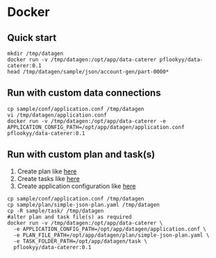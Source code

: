 # Docker

## Quick start

```shell
mkdir /tmp/datagen
docker run -v /tmp/datagen:/opt/app/data-caterer pflookyy/data-caterer:0.1
head /tmp/datagen/sample/json/account-gen/part-0000*
```

## Run with custom data connections

```shell
cp sample/conf/application.conf /tmp/datagen
vi /tmp/datagen/application.conf
docker run -v /tmp/datagen:/opt/app/data-caterer -e APPLICATION_CONFIG_PATH=/opt/app/datagen/application.conf pflookyy/data-caterer:0.1
```


## Run with custom plan and task(s)

1. Create plan like [here](../sample/plan/simple-json-plan.yaml)
2. Create tasks like [here](../sample/task/file/json/json-account-task.yaml)
3. Create application configuration like [here](../sample/conf/application.conf)

```shell
cp sample/conf/application.conf /tmp/datagen
cp sample/plan/simple-json-plan.yaml /tmp/datagen
cp -R sample/task/ /tmp/datagen
#alter plan and task file(s) as required
docker run -v /tmp/datagen:/opt/app/data-caterer \
  -e APPLICATION_CONFIG_PATH=/opt/app/datagen/application.conf \
  -e PLAN_FILE_PATH=/opt/app/datagen/plan/simple-json-plan.yaml \
  -e TASK_FOLDER_PATH=/opt/app/datagen/task \
  pflookyy/data-caterer:0.1
```
